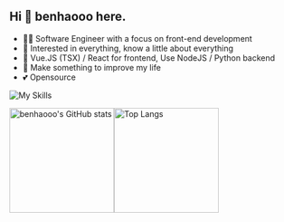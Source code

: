 ## Hi 👋 benhaooo here.


- 👩‍💻 Software Engineer with a focus on front-end development
- 🧐 Interested in everything, know a little about everything
- 📝 Vue.JS (TSX) / React for frontend, Use NodeJS / Python backend
- 🌟 Make something to improve my life
- 💕 Opensource

![My Skills](https://skillicons.dev/icons?i=html,css,js,ts,vue,react,tailwindcss,less,npm,vite,electron,nodejs,python,java,git,linux,docker,git,github,mysql,cloudflare,vercel,vscode,md,ps,ai)


<img src="https://github-readme-stats.vercel.app/api?username=benhaooo&show_icons=true&theme=radical" alt="benhaooo's GitHub stats" height="185px"><img src="https://github-readme-stats.vercel.app/api/top-langs/?username=benhaooo&layout=compact&theme=radical" alt="Top Langs" height="185px">
